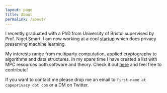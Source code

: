 ```yaml
---
layout: page
title: About
permalink: /about/
---
```


I recently graduated with a PhD from University of Bristol 
supervised by Prof. Nigel Smart. I am now working at a cool [startup](https://capeprivacy.com/)
which does privacy preserving machine learning.

My interests range from multiparty computation, applied cryptography to algorithms and data structures.
In my spare time I have created a list with MPC resources both software and theory. Check it out [here](https://github.com/rdragos/awesome-mpc) and feel free to contribute! 

If you want to contact me please drop me an email to
`first-name at capeprivacy dot com` or a DM on Twitter.
